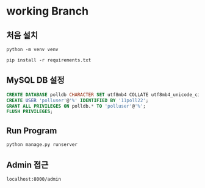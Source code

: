 # working Branch

## 처음 설치
```shell
python -m venv venv 

pip install -r requirements.txt
```

## MySQL DB 설정

```sql
CREATE DATABASE polldb CHARACTER SET utf8mb4 COLLATE utf8mb4_unicode_ci;
CREATE USER 'polluser'@'%' IDENTIFIED BY '11poll22';
GRANT ALL PRIVILEGES ON polldb.* TO 'polluser'@'%';
FLUSH PRIVILEGES;
```

## Run Program
```shell
python manage.py runserver
```

## Admin 접근 
`localhost:8000/admin`